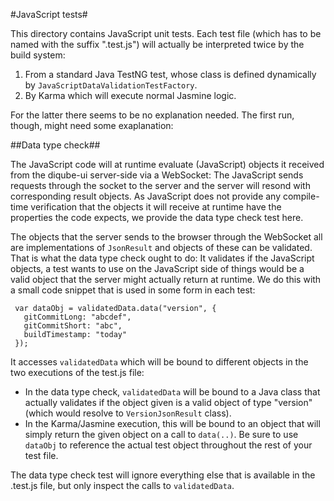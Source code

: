 #JavaScript tests#

This directory contains JavaScript unit tests. Each test file (which has to be named with the suffix ".test.js") will 
actually be interpreted twice by the build system:

1. From a standard Java TestNG test, whose class is defined dynamically by `JavaScriptDataValidationTestFactory`.
2. By Karma which will execute normal Jasmine logic.

For the latter there seems to be no explanation needed. The first run, though, might need some exaplanation:

##Data type check##

The JavaScript code will at runtime evaluate (JavaScript) objects it received from the diqube-ui server-side via a 
WebSocket: The JavaScript sends requests through the socket to the server and the server will resond with corresponding
result objects.
As JavaScript does not provide any compile-time verification that the objects it will receive at runtime have the 
properties the code expects, we provide the data type check test here.

The objects that the server sends to the browser through the WebSocket all are implementations of `JsonResult` and
objects of these can be validated. That is what the data type check ought to do: It validates if the JavaScript objects,
a test wants to use on the JavaScript side of things would be a valid object that the server might actually return at
runtime. We do this with a small code snippet that is used in some form in each test:

```
 var dataObj = validatedData.data("version", { 
   gitCommitLong: "abcdef",
   gitCommitShort: "abc",
   buildTimestamp: "today"
 });
```

It accesses `validatedData` which will be bound to different objects in the two executions of the test.js file:
* In the data type check, `validatedData` will be bound to a Java class that actually validates if the object given
  is a valid object of type "version" (which would resolve to `VersionJsonResult` class).
* In the Karma/Jasmine execution, this will be bound to an object that will simply return the given object on a call to
  `data(..)`. Be sure to use `dataObj` to reference the actual test object throughout the rest of your test file.

The data type check test will ignore everything else that is available in the .test.js file, but only inspect the calls
to `validatedData`. 
